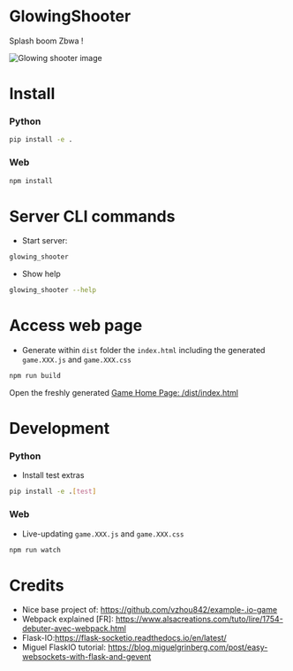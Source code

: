 # GlowingShooter
Splash boom Zbwa !

![Glowing shooter image][glowing_shooter_image]

# Install

### Python

```bash
pip install -e .
```

### Web
```bash
npm install
```

# Server CLI commands

- Start server:
```bash
glowing_shooter
```

- Show help

```bash
glowing_shooter --help
```

# Access web page

- Generate within `dist` folder the `index.html` including the generated `game.XXX.js` and `game.XXX.css`
```bash
npm run build
```

Open the freshly generated [Game Home Page: /dist/index.html](/dist/index.html)


# Development

### Python

- Install test extras
```bash
pip install -e .[test]
```

### Web

- Live-updating `game.XXX.js` and `game.XXX.css`
```bash
npm run watch
```


# Credits

- Nice base project of: https://github.com/vzhou842/example-.io-game
- Webpack explained [FR]: https://www.alsacreations.com/tuto/lire/1754-debuter-avec-webpack.html
- Flask-IO:https://flask-socketio.readthedocs.io/en/latest/
- Miguel FlaskIO tutorial: https://blog.miguelgrinberg.com/post/easy-websockets-with-flask-and-gevent



[glowing_shooter_image]: /docs/resources/glowing_shooter.png "Glowing shooter image"